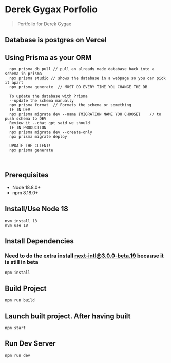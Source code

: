 # Derek Gygax Porfolio

> Portfolio for Derek Gygax

## Database is postgres on Vercel
## Using Prisma as your ORM

```
  npx prisma db pull // pull an already made database back into a schema in prisma
  npx prisma studio // shows the database in a webpage so you can pick it apart
  npx prisma generate  // MUST DO EVERY TIME YOU CHANGE THE DB

  To update the database with Prisma
  --update the schema manually
  npx prisma format  // Formats the schema or something
  IF IN DEV
  npx prisma migrate dev --name {MIGRATION NAME YOU CHOOSE}    // to push schema to DEV
  Review it --chat gpt said we should
  IF IN PRODUCTION
  npx prisma migrate dev --create-only
  npx prisma migrate deploy

  UPDATE THE CLIENT!
  npx prisma generate



```

## Prerequisites

- Node 18.8.0+
- npm 8.18.0+

## Install/Use Node 18

```
nvm install 18
nvm use 18
```

## Install Dependencies
### Need to do the extra install next-intl@3.0.0-beta.19 because it is still in beta
```
npm install
```

## Build Project

```
npm run build
```

## Launch built project. After having built

```
npm start
```

## Run Dev Server

```
npm run dev
```
